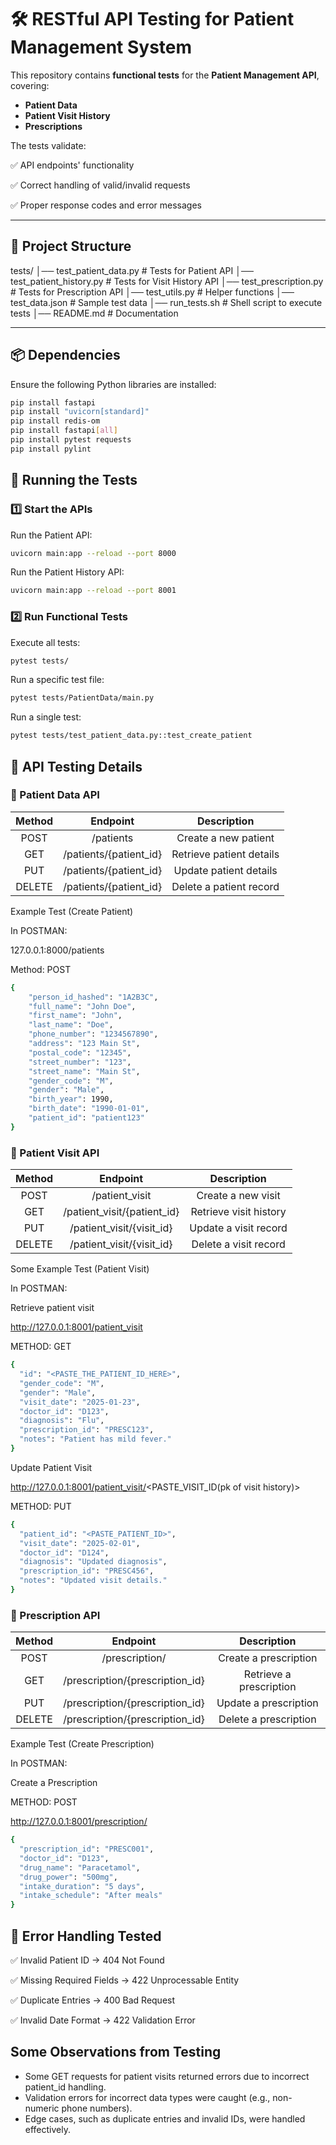 # 🛠️ RESTful API Testing for Patient Management System

This repository contains **functional tests** for the **Patient Management API**, covering:
- **Patient Data**
- **Patient Visit History**
- **Prescriptions**  

The tests validate:

✅ API endpoints' functionality

✅ Correct handling of valid/invalid requests

✅ Proper response codes and error messages  

---

## 📌 Project Structure
tests/ │── test_patient_data.py # Tests for Patient API │── test_patient_history.py # Tests for Visit History API │── test_prescription.py # Tests for Prescription API │── test_utils.py # Helper functions │── test_data.json # Sample test data │── run_tests.sh # Shell script to execute tests │── README.md # Documentation


---

## 📦 Dependencies
Ensure the following Python libraries are installed:
```sh
pip install fastapi
pip install "uvicorn[standard]"
pip install redis-om
pip install fastapi[all]
pip install pytest requests
pip install pylint
```

## 🚀 Running the Tests
### 1️⃣ Start the APIs

Run the Patient API:
```sh
uvicorn main:app --reload --port 8000
```

Run the Patient History API:
```sh
uvicorn main:app --reload --port 8001
```

### 2️⃣ Run Functional Tests
Execute all tests:
```sh
pytest tests/
```

Run a specific test file:
```sh
pytest tests/PatientData/main.py
```

Run a single test:
```sh
pytest tests/test_patient_data.py::test_create_patient
```

## 🏥 API Testing Details
### 🔹 Patient Data API

|  Method       | Endpoint | Description |
|:-------------------: |:------------:|:--------------------:|
|POST       |     /patients         |            Create a new patient          |
|GET       |       /patients/{patient_id}       |         Retrieve patient details             |
|PUT       |        /patients/{patient_id}      |          Update patient details            |
|DELETE       |       /patients/{patient_id}       |           Delete a patient record           |

Example Test (Create Patient)

In POSTMAN:

127.0.0.1:8000/patients

Method: POST
```sh
{
    "person_id_hashed": "1A2B3C",
    "full_name": "John Doe",
    "first_name": "John",
    "last_name": "Doe",
    "phone_number": "1234567890",
    "address": "123 Main St",
    "postal_code": "12345",
    "street_number": "123",
    "street_name": "Main St",
    "gender_code": "M",
    "gender": "Male",
    "birth_year": 1990,
    "birth_date": "1990-01-01",
    "patient_id": "patient123"
}
```

### 🔹 Patient Visit API

|  Method       | Endpoint | Description |
|:-------------------: |:------------:|:--------------------:|
|POST       |     /patient_visit         |           Create a new visit          |
|GET       |       /patient_visit/{patient_id}       |         Retrieve visit history             |
|PUT       |        /patient_visit/{visit_id}      |          Update a visit record           |
|DELETE       |       /patient_visit/{visit_id}       |           Delete a visit record          |

Some Example Test (Patient Visit)

In POSTMAN:

Retrieve patient visit

http://127.0.0.1:8001/patient_visit

METHOD: GET

```sh
{
  "id": "<PASTE_THE_PATIENT_ID_HERE>",
  "gender_code": "M",
  "gender": "Male",
  "visit_date": "2025-01-23",
  "doctor_id": "D123",
  "diagnosis": "Flu",
  "prescription_id": "PRESC123",
  "notes": "Patient has mild fever."
}
```

Update Patient Visit

http://127.0.0.1:8001/patient_visit/<PASTE_VISIT_ID(pk of visit history)>

METHOD: PUT

```sh
{
  "patient_id": "<PASTE_PATIENT_ID>",
  "visit_date": "2025-02-01",
  "doctor_id": "D124",
  "diagnosis": "Updated diagnosis",
  "prescription_id": "PRESC456",
  "notes": "Updated visit details."
}
```

### 🔹 Prescription API

|  Method       | Endpoint | Description |
|:-------------------: |:------------:|:--------------------:|
|POST       |     /prescription/         |           Create a prescription          |
|GET       |       /prescription/{prescription_id}       |         Retrieve a prescription             |
|PUT       |        /prescription/{prescription_id}      |          Update a prescription          |
|DELETE       |       /prescription/{prescription_id}       |           Delete a prescription          |

Example Test (Create Prescription)

In POSTMAN:

Create a Prescription

METHOD: POST

http://127.0.0.1:8001/prescription/

```sh
{
  "prescription_id": "PRESC001",
  "doctor_id": "D123",
  "drug_name": "Paracetamol",
  "drug_power": "500mg",
  "intake_duration": "5 days",
  "intake_schedule": "After meals"
}
```

## 🛑 Error Handling Tested

✅ Invalid Patient ID → 404 Not Found

✅ Missing Required Fields → 422 Unprocessable Entity

✅ Duplicate Entries → 400 Bad Request

✅ Invalid Date Format → 422 Validation Error


## Some Observations from Testing

- Some GET requests for patient visits returned errors due to incorrect patient_id handling.
- Validation errors for incorrect data types were caught (e.g., non-numeric phone numbers).
- Edge cases, such as duplicate entries and invalid IDs, were handled effectively.





